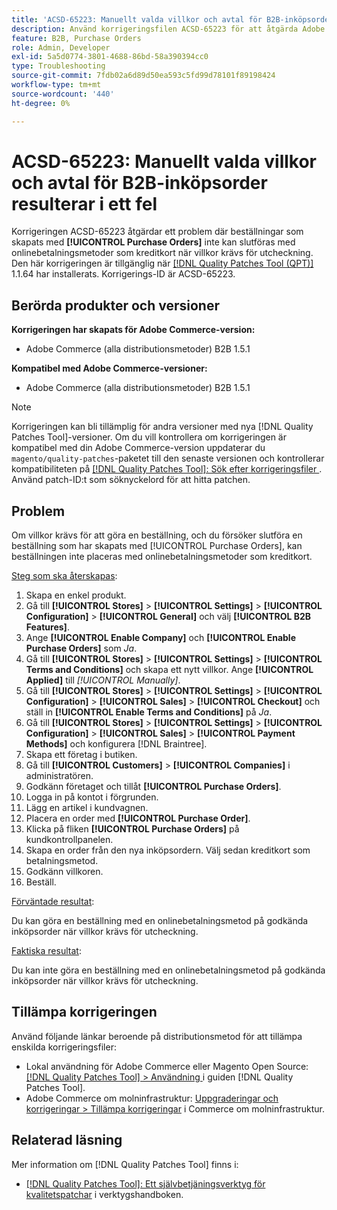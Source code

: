 ```yaml
---
title: 'ACSD-65223: Manuellt valda villkor och avtal för B2B-inköpsorder resulterar i ett fel'
description: Använd korrigeringsfilen ACSD-65223 för att åtgärda Adobe Commerce-problemet där beställningar som skapats med [!UICONTROL Purchase Orders] inte kan slutföras med onlinebetalningsmetoder som kreditkort när villkor krävs för utcheckning.
feature: B2B, Purchase Orders
role: Admin, Developer
exl-id: 5a5d0774-3801-4688-86bd-58a390394cc0
type: Troubleshooting
source-git-commit: 7fdb02a6d89d50ea593c5fd99d78101f89198424
workflow-type: tm+mt
source-wordcount: '440'
ht-degree: 0%

---
```


# ACSD-65223: Manuellt valda villkor och avtal för B2B-inköpsorder resulterar i ett fel

Korrigeringen ACSD-65223 åtgärdar ett problem där beställningar som skapats med **[!UICONTROL Purchase Orders]** inte kan slutföras med onlinebetalningsmetoder som kreditkort när villkor krävs för utcheckning. Den här korrigeringen är tillgänglig när [[!DNL Quality Patches Tool (QPT)]](/help/tools/quality-patches-tool/quality-patches-tool-to-self-serve-quality-patches.md) 1.1.64 har installerats. Korrigerings-ID är ACSD-65223.

## Berörda produkter och versioner

**Korrigeringen har skapats för Adobe Commerce-version:**

* Adobe Commerce (alla distributionsmetoder) B2B 1.5.1

**Kompatibel med Adobe Commerce-versioner:**

* Adobe Commerce (alla distributionsmetoder) B2B 1.5.1

>[!NOTE]
>
>Korrigeringen kan bli tillämplig för andra versioner med nya [!DNL Quality Patches Tool]-versioner. Om du vill kontrollera om korrigeringen är kompatibel med din Adobe Commerce-version uppdaterar du `magento/quality-patches`-paketet till den senaste versionen och kontrollerar kompatibiliteten på [[!DNL Quality Patches Tool]: Sök efter korrigeringsfiler ](https://experienceleague.adobe.com/tools/commerce-quality-patches/index.html). Använd patch-ID:t som söknyckelord för att hitta patchen.

## Problem

Om villkor krävs för att göra en beställning, och du försöker slutföra en beställning som har skapats med [!UICONTROL Purchase Orders], kan beställningen inte placeras med onlinebetalningsmetoder som kreditkort.

<u>Steg som ska återskapas</u>:

1. Skapa en enkel produkt.
1. Gå till **[!UICONTROL Stores]** > **[!UICONTROL Settings]** > **[!UICONTROL Configuration]** > **[!UICONTROL General]** och välj **[!UICONTROL B2B Features]**.
1. Ange **[!UICONTROL Enable Company]** och **[!UICONTROL Enable Purchase Orders]** som *Ja*.
1. Gå till **[!UICONTROL Stores]** > **[!UICONTROL Settings]** > **[!UICONTROL Terms and Conditions]** och skapa ett nytt villkor. Ange **[!UICONTROL Applied]** till *[!UICONTROL Manually]*.
1. Gå till **[!UICONTROL Stores]** > **[!UICONTROL Settings]** > **[!UICONTROL Configuration]** > **[!UICONTROL Sales]** > **[!UICONTROL Checkout]** och ställ in **[!UICONTROL Enable Terms and Conditions]** på *Ja*.
1. Gå till **[!UICONTROL Stores]** > **[!UICONTROL Settings]** > **[!UICONTROL Configuration]** > **[!UICONTROL Sales]** > **[!UICONTROL Payment Methods]** och konfigurera [!DNL Braintree].
1. Skapa ett företag i butiken.
1. Gå till **[!UICONTROL Customers]** > **[!UICONTROL Companies]** i administratören.
1. Godkänn företaget och tillåt **[!UICONTROL Purchase Orders]**.
1. Logga in på kontot i förgrunden.
1. Lägg en artikel i kundvagnen.
1. Placera en order med **[!UICONTROL Purchase Order]**.
1. Klicka på fliken **[!UICONTROL Purchase Orders]** på kundkontrollpanelen.
1. Skapa en order från den nya inköpsordern. Välj sedan kreditkort som betalningsmetod.
1. Godkänn villkoren.
1. Beställ.

<u>Förväntade resultat</u>:

Du kan göra en beställning med en onlinebetalningsmetod på godkända inköpsorder när villkor krävs för utcheckning.

<u>Faktiska resultat</u>:

Du kan inte göra en beställning med en onlinebetalningsmetod på godkända inköpsorder när villkor krävs för utcheckning.

## Tillämpa korrigeringen

Använd följande länkar beroende på distributionsmetod för att tillämpa enskilda korrigeringsfiler:

* Lokal användning för Adobe Commerce eller Magento Open Source: [[!DNL Quality Patches Tool] > Användning ](/help/tools/quality-patches-tool/usage.md) i guiden [!DNL Quality Patches Tool].
* Adobe Commerce om molninfrastruktur: [Uppgraderingar och korrigeringar > Tillämpa korrigeringar](https://experienceleague.adobe.com/docs/commerce-cloud-service/user-guide/develop/upgrade/apply-patches.html) i Commerce om molninfrastruktur.

## Relaterad läsning

Mer information om [!DNL Quality Patches Tool] finns i:

* [[!DNL Quality Patches Tool]: Ett självbetjäningsverktyg för kvalitetspatchar](/help/tools/quality-patches-tool/quality-patches-tool-to-self-serve-quality-patches.md) i verktygshandboken.
